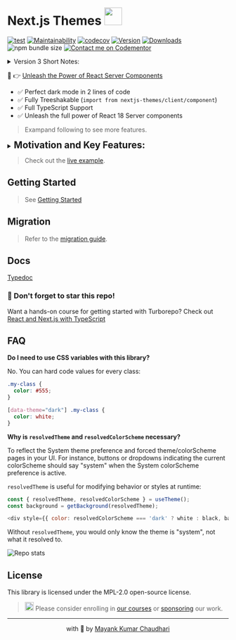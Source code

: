 # Next.js Themes <img src="https://github.com/react18-tools/turborepo-template/blob/main/popper.png?raw=true" style="height: 40px"/>

[![test](https://github.com/react18-tools/nextjs-themes/actions/workflows/test.yml/badge.svg)](https://github.com/react18-tools/nextjs-themes/actions/workflows/test.yml) [![Maintainability](https://api.codeclimate.com/v1/badges/149263e95a1388369bb9/maintainability)](https://codeclimate.com/github/react18-tools/nextjs-themes/maintainability) [![codecov](https://codecov.io/gh/react18-tools/nextjs-themes/branch/main/graph/badge.svg?token=SUTY0GHPHV)](https://codecov.io/gh/react18-tools/nextjs-themes) [![Version](https://img.shields.io/npm/v/nextjs-themes.svg?colorB=green)](https://www.npmjs.com/package/nextjs-themes) [![Downloads](https://img.jsdelivr.com/img.shields.io/npm/d18m/nextjs-themes.svg)](https://www.npmjs.com/package/nextjs-themes) ![npm bundle size](https://img.shields.io/bundlephobia/minzip/nextjs-themes) [![Contact me on Codementor](https://www.codementor.io/m-badges/mayank1513/get-help.svg)](https://www.codementor.io/@mayank1513?refer=badge)

<details>
<summary>Version 3 Short Notes:</summary>
Version 3.0 brings minor API changes along with major performance improvements and fixes. We have minimized changes to existing APIs.

Note: [react18-themes](https://github.com/react18-tools/react18-themes/) will now be maintained as `nextjs-themes`, as server-specific APIs are no longer needed.

</details>

🤟 👉 [Unleash the Power of React Server Components](https://medium.com/javascript-in-plain-english/unleash-the-power-of-react-server-components-eb3fe7201231)

- ✅ Perfect dark mode in 2 lines of code
- ✅ Fully Treeshakable (`import from nextjs-themes/client/component`)
- ✅ Full TypeScript Support
- ✅ Unleash the full power of React 18 Server components

> Exampand following to see more features.

<details>
<summary><h2 style="display:inline">Motivation and Key Features:</h2></summary>

This project was inspired by next-themes. Unlike next-themes, `nextjs-themes` doesn't require wrapping everything in a provider, allowing you to take full advantage of React 18 Server Components. Additionally, it offers more features and control over your app's theming.

- ✅ Perfect dark mode in 2 lines of code
- ✅ Fully Treeshakable (`import from nextjs-themes/client/component`)
- ✅ Designed for excellence
- ✅ Full TypeScript Support
- ✅ Unleash the full power of React 18 Server components
- ✅ System setting with prefers-color-scheme
- ✅ Themed browser UI with color-scheme
- ✅ Support for Next.js 13 & Next.js 14 `appDir`
- ✅ No flash on load (for all - SSG, SSR, ISG, Server Components)
- ✅ Sync theme across tabs and windows
- ✅ Disable flashing when changing themes
- ✅ Force pages to specific themes
- ✅ Class and data attribute selector
- ✅ Manipulate theme via `useTheme` hook
- ✅ Documented with [Typedoc](https://react18-tools.github.io/nextjs-themes) ([Docs](https://react18-tools.github.io/nextjs-themes))
- ✅ Use combinations of [data-th=""] and [data-color-scheme=""] for dark/light variants of themes
- ✅ Use [data-csp=""] to style based on colorSchemePreference.
</details>

> Check out the [live example](https://nextjs-themes.vercel.app/).

## Getting Started

> See [Getting Started](./guides/getting-started.md)

## Migration

> Refer to the [migration guide](./guides/migration.md).

## Docs

[Typedoc](https://react18-tools.github.io/nextjs-themes)

### 🤩 Don't forget to star this repo!

Want a hands-on course for getting started with Turborepo? Check out [React and Next.js with TypeScript](https://www.udemy.com/course/react-and-next-js-with-typescript/?referralCode=7202184A1E57C3DCA8B2)

## FAQ

**Do I need to use CSS variables with this library?**

No. You can hard code values for every class:

```css
.my-class {
  color: #555;
}

[data-theme="dark"] .my-class {
  color: white;
}
```

**Why is `resolvedTheme` and `resolvedColorScheme` necessary?**

To reflect the System theme preference and forced theme/colorScheme pages in your UI. For instance, buttons or dropdowns indicating the current colorScheme should say "system" when the System colorScheme preference is active.

`resolvedTheme` is useful for modifying behavior or styles at runtime:

```js
const { resolvedTheme, resolvedColorScheme } = useTheme();
const background = getBackground(resolvedTheme);

<div style={{ color: resolvedColorScheme === 'dark' ? white : black, background }}>
```

Without `resolvedTheme`, you would only know the theme is "system", not what it resolved to.

![Repo stats](https://repobeats.axiom.co/api/embed/3cc219825aee3c38bad8829fb9da0dd6301a1867.svg "Repobeats analytics image")

## License

This library is licensed under the MPL-2.0 open-source license.

> <img src="https://github.com/react18-tools/turborepo-template/blob/main/popper.png?raw=true" style="height: 20px"/> Please consider enrolling in [our courses](https://mayank-chaudhari.vercel.app/courses) or [sponsoring](https://github.com/sponsors/mayank1513) our work.

<hr />

<p align="center" style="text-align:center">with 💖 by <a href="https://mayank-chaudhari.vercel.app" target="_blank">Mayank Kumar Chaudhari</a></p>
